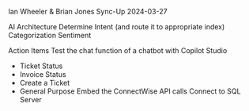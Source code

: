Ian Wheeler & Brian Jones Sync-Up 2024-03-27

AI Architecture
Determine Intent (and route it to appropriate index)
Categorization
Sentiment

Action Items
Test the chat function of a chatbot with Copilot Studio
- Ticket Status
- Invoice Status
- Create a Ticket
- General Purpose
Embed the ConnectWise API calls
Connect to SQL Server

